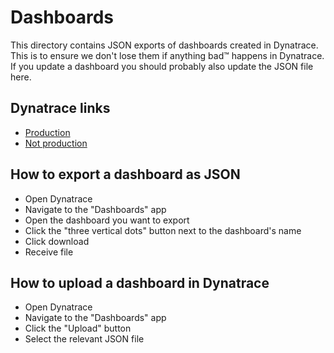 # Dashboards

This directory contains JSON exports of dashboards created in Dynatrace. This is to ensure we don't lose them if
anything bad™️ happens in Dynatrace. If you update a dashboard you should probably also update the JSON file here.

## Dynatrace links
* [Production](https://bhe21058.apps.dynatrace.com)
* [Not production](https://khw46367.apps.dynatrace.com)

## How to export a dashboard as JSON
* Open Dynatrace
* Navigate to the "Dashboards" app
* Open the dashboard you want to export
* Click the "three vertical dots" button next to the dashboard's name
* Click download
* Receive file

## How to upload a dashboard in Dynatrace
* Open Dynatrace
* Navigate to the "Dashboards" app
* Click the "Upload" button
* Select the relevant JSON file
